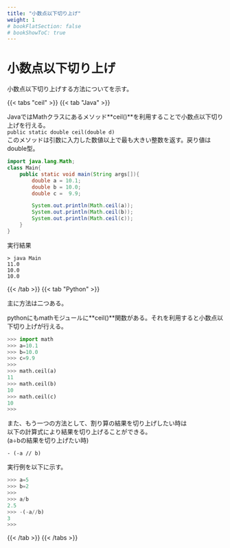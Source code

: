 ```yaml
---
title: "小数点以下切り上げ"
weight: 1
# bookFlatSection: false
# bookShowToC: true
---
```


# 小数点以下切り上げ

小数点以下切り上げする方法についてを示す。

{{< tabs "ceil" >}}
{{< tab "Java" >}}

JavaではMathクラスにあるメソッド**ceil()**を利用することで小数点以下切り上げを行える。  
`public static double ceil(double d)`  
このメソッドは引数に入力した数値以上で最も大きい整数を返す。戻り値はdouble型。  

```java
import java.lang.Math;
class Main{
    public static void main(String args[]){
        double a = 10.1;
        double b = 10.0;
        double c =  9.9;

        System.out.println(Math.ceil(a));
        System.out.println(Math.ceil(b));
        System.out.println(Math.ceil(c));
    }
}
```

実行結果

```
> java Main  
11.0  
10.0  
10.0  
```

{{< /tab >}}
{{< tab "Python" >}}

主に方法は二つある。

pythonにもmathモジュールに**ceil()**関数がある。それを利用すると小数点以下切り上げが行える。

```python
>>> import math
>>> a=10.1
>>> b=10.0
>>> c=9.9
>>> 
>>> math.ceil(a)
11  
>>> math.ceil(b)
10
>>> math.ceil(c)
10
>>>
```

また、もう一つの方法として、割り算の結果を切り上げしたい時は   
以下の計算式により結果を切り上げることができる。    
(a÷bの結果を切り上げたい時)   
```
- (-a // b)
```

実行例を以下に示す。  
```python
>>> a=5
>>> b=2
>>> 
>>> a/b
2.5
>>> -(-a//b)
3
>>>
```

{{< /tab >}}
{{< /tabs >}}
